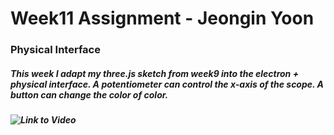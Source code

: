 # Week11 Assignment - Jeongin Yoon

### Physical Interface

##### This week I adapt my three.js sketch from week9 into the electron + physical interface. A potentiometer can control the x-axis of the scope. A button can change the color of color.

##### ![Link to Video](https://drive.google.com/file/d/1xxfFFzx7N524G8gIJVZ6PQND5MsRIFtq/view?usp=sharing)
